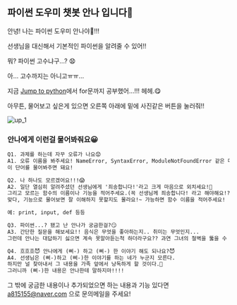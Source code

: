 ## 파이썬 도우미 챗봇 안나 입니다💖

안녕! 나는 파이썬 도우미 안나야🥰!!!

선생님을 대신해서 기본적인 파이썬을 알려줄 수 있어!!

뭐? 파이썬 고수냐구...? 😧

아... 고수까지는 아니고ㅠㅠ...

지금 [Jump to python](https://wikidocs.net/book/1)에서 for문까지 공부했어...!!! 헤헤.😋

아무튼, 물어보고 싶은게 있으면 오른쪽 아래에 밑에 사진같은 버튼을 눌러줘!!

![up_1](https://user-images.githubusercontent.com/81683676/119649794-04b36100-be5e-11eb-899a-fa5d97de44cf.png)


### 안나에게 이런걸 물어봐줘요😀
```markdown
Q1. 과제를 하는데 자꾸 오류가 나요😟
A1. 오류 이름을 봐주세요! NameError, SyntaxError, ModuleNotFoundError 같은 메시지가 있어요!
이 단어를 물어봐주면 돼요!
```

```markdown
Q2. 나 하나도 모르겠어요!!!😱
A2. 일단 열심히 알려주셨던 선생님에게 '죄송합니다!'라고 크게 마음으로 외치세요!👺
그리고 모르는 함수의 이름이나 기능을 적어주세요.(꼭 선생님께 죄송합니다! 라고 해야해요!?)
맞다, 기능으로 물어보면 잘 이해하지 못할지도 몰라요!~ 가능하면 함수 이름을 적어주세요!

예: print, input, def 등등
```

```markdown
Q3. 파이썬...? 됐고 난 안나가 궁금한걸?😏
A3. 간단한 질문을 해보세요!! 음식은 무엇을 좋아하는지.. 취미는 무엇인지... 
그런데 안나는 대답하기 싫으면 계속 못알아듣는척 하더라구요?? 과연 그녀의 철벽을 뚫을 수 있을까?!
```

```markdown
Q4. 흐흐흐😈 안나에게 (삐-) 하고 (삐-) 한 이야기 해도 되나요?😈
A4. 선생님은 (삐-)하고 (삐-)한 이야기를 하는 네가 누군지 모른다.
하지만 널 찾아내서 그 내용을 가족 앞에서 낭독하게 할 것이다.👺
그러니까 (삐-)한 내용은 안나한테 말하지마!!!!
```
그 밖에 궁금한 내용이나 추가되었으면 하는 내용과 기능 있다면
a815155@naver.com
으로 문의메일을 주세요!
